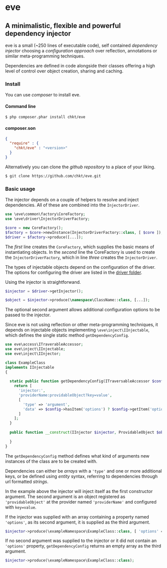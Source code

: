 # eve
## A minimalistic, flexible and powerful dependency injector

eve is a small (~250 lines of executable code), self contained *dependency injector*
choosing a *configuration approach* over reflection, annotations or similar
meta-programming techniques.

Dependencies are defined in code alongside their classes offering 
a high level of control over object creation, sharing and caching.

### Install

You can use *composer* to install eve.

#### Command line
```bash
$ php composer.phar install chkt/eve
```

#### composer.son
```json
{
  "require" : {
    "chkt/eve" : "<version>"
  }
}
```

Alternatively you can clone the *github repository* to a place of your liking.

```bash
$ git clone https://github.com/chkt/eve.git
```

### Basic usage

The injector depends on a couple of helpers to resolve and inject dependencies.
All of these are combined into the `InjectorDriver`.

```php
use \eve\common\factory\CoreFactory;
use \eve\driver\InjectorDriverFactory;

$core = new CoreFactory();
$factory = $core->newInstance(InjectorDriverFactory::class, [ $core ]);
$driver = $factory->produce([...]);
```

The *first* line creates the `CoreFactory`, which supplies the basic means of instantiating objects.
In the *second* line the CoreFactory is used to create the `InjectorDriverFactory`,
which in line *three* creates the `InjectorDriver`.

The types of injectable objects depend on the configuration of the driver.
The options for configuring the driver are listed in the [driver folder](./source/driver/readme.md).

Using the injector is straightforwand.

```php
$injector = $driver->getInjector();

$object = $injector->produce(\namespace\ClassName::class, [...]);
```

The optional second argument allows additional configuration options to be
passed to the injector.


Since eve is not using reflection or other meta-programming techniques,
it depends on injectable objects implementing `\eve\inject\IInjectable`,
which defines the single static method `getDependencyConfig`.

```php
use eve\access\ITraverableAccessor;
use eve\inject\IInjectable;
use eve\inject\IInjector;

class ExampleClass
implements IInjectable
{
  
  static public function getDependencyConfig(ITraversableAccessor $config) {
    return [
      'injector:',
      'providerName:providableObject?key=value',
      [
        'type' => 'argument',
        'data' => $config->hasItem('options') ? $config->getItem('options') : []
      ]
    ];
  }
  
  public function __construct(IInjector $injector, ProvidableObject $object, array $options) {
  
  }
}
```

The `getDependencyConfig` method defines what kind of arguments new instances
of the class are to be created with.

Dependencies can either be *arrays* with a `'type'` and one or more additional keys, or be
defined using *entity* syntax, referring to dependencies through url formatted *strings*.

In the example above the injector will inject itself as the first constructor argument.
The second argument is an object registered as `'providableObject'` at the provider named `'providerName'`
and configured with `key=value`. 

If the injector was supplied with an array containing a property named `'options'`,
as its second argument, it is supplied as the third argument.

```php
$injector->produce(\exampleNamespace\ExampleClass::class, [ 'options' => [...] ]);
```

If no second argument was supplied to the injector or it did not contain an `'options'` property,
`getDependencyConfig` returns an empty array as the third argument.

```php
$injector->produce(\exampleNamespace\ExampleClass::class);
```
